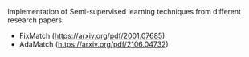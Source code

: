 Implementation of Semi-supervised learning techniques from different research papers:
- FixMatch (https://arxiv.org/pdf/2001.07685)
- AdaMatch (https://arxiv.org/pdf/2106.04732)
